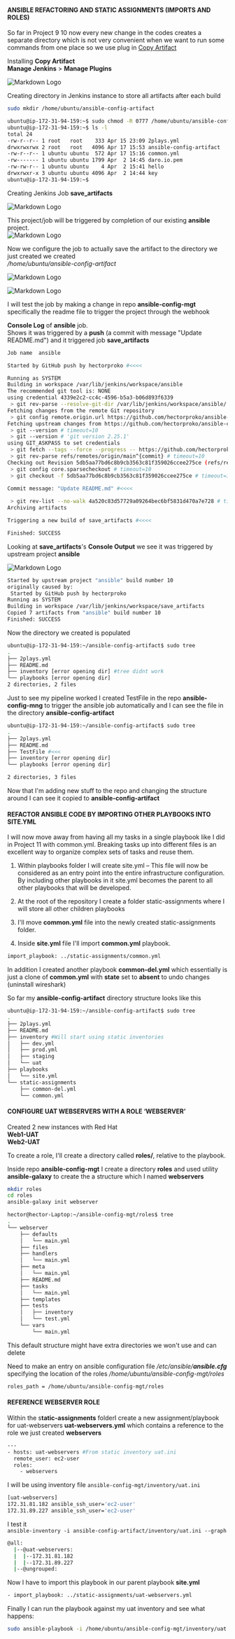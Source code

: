 
#### ANSIBLE REFACTORING AND STATIC ASSIGNMENTS (IMPORTS AND ROLES)
So far in Project 9 10
now every new change in the codes creates a separate directory which is not very convenient when we want to run some commands from one place so we use plug in [Copy Artifact](https://plugins.jenkins.io/copyartifact/)   


Installing **Copy Artifact**  
**Manage Jenkins** >  **Manage Plugins**  

![Markdown Logo](https://raw.githubusercontent.com/hectorproko/ANSIBLE-REFACTORING-ASSIGNMENTS-IMPORTS/main/images/copyArtifact.png)


Creating directory in Jenkins instance to store all artifacts after each build
``` bash
sudo mkdir /home/ubuntu/ansible-config-artifact
```

``` bash
ubuntu@ip-172-31-94-159:~$ sudo chmod -R 0777 /home/ubuntu/ansible-config-artifact	
ubuntu@ip-172-31-94-159:~$ ls -l
total 24
-rw-r--r-- 1 root   root    333 Apr 15 23:09 2plays.yml
drwxrwxrwx 2 root   root   4096 Apr 17 15:53 ansible-config-artifact
-rw-r--r-- 1 ubuntu ubuntu  572 Apr 17 15:16 common.yml
-rw------- 1 ubuntu ubuntu 1799 Apr  2 14:45 daro.io.pem
-rw-rw-r-- 1 ubuntu ubuntu    4 Apr  2 15:41 hello
drwxrwxr-x 3 ubuntu ubuntu 4096 Apr  2 14:44 key
ubuntu@ip-172-31-94-159:~$
```


Creating Jenkins Job **save_artifacts**

![Markdown Logo](https://raw.githubusercontent.com/hectorproko/ANSIBLE-REFACTORING-ASSIGNMENTS-IMPORTS/main/images/itemName.png)


This project/job will be triggered by completion of our existing **ansible** project.   
![Markdown Logo](https://raw.githubusercontent.com/hectorproko/ANSIBLE-REFACTORING-ASSIGNMENTS-IMPORTS/main/images/copy_artifact_trigger.png)


Now we configure the job to actually save the artifact to the directory we just created we created  
_/home/ubuntu/ansible-config-artifact_  

![Markdown Logo](https://raw.githubusercontent.com/hectorproko/ANSIBLE-REFACTORING-ASSIGNMENTS-IMPORTS/main/images/build1.png)

![Markdown Logo](https://raw.githubusercontent.com/hectorproko/ANSIBLE-REFACTORING-ASSIGNMENTS-IMPORTS/main/images/build2.png)

I will test the job by making a change in repo **ansible-config-mgt** specifically the readme file to trigger the project through the webhook

**Console Log** of **ansible** job.  
Shows it was triggered by a **push** (a commit with message "Update README.md") and it triggered job **save_artifacts**
``` bash
Job name  ansible

Started by GitHub push by hectorproko #<<<<

Running as SYSTEM
Building in workspace /var/lib/jenkins/workspace/ansible
The recommended git tool is: NONE
using credential 4339e2c2-cc4c-4596-b5a3-b06d893f6339
 > git rev-parse --resolve-git-dir /var/lib/jenkins/workspace/ansible/.git # timeout=10
Fetching changes from the remote Git repository
 > git config remote.origin.url https://github.com/hectorproko/ansible-config-mgt.git # timeout=10
Fetching upstream changes from https://github.com/hectorproko/ansible-config-mgt.git
 > git --version # timeout=10
 > git --version # 'git version 2.25.1'
using GIT_ASKPASS to set credentials 
 > git fetch --tags --force --progress -- https://github.com/hectorproko/ansible-config-mgt.git +refs/heads/*:refs/remotes/origin/* # timeout=10
 > git rev-parse refs/remotes/origin/main^{commit} # timeout=10
Checking out Revision 5db5aa77bd6c8b9cb3563c81f359026ccee275ce (refs/remotes/origin/main)
 > git config core.sparsecheckout # timeout=10
 > git checkout -f 5db5aa77bd6c8b9cb3563c81f359026ccee275ce # timeout=10

Commit message: "Update README.md" #<<<<
 
 > git rev-list --no-walk 4a520c83d57729a09264bec6bf5831d470a7e728 # timeout=10
Archiving artifacts

Triggering a new build of save_artifacts #<<<<

Finished: SUCCESS
```

Looking at **save_artifacts**'s **Console Output** we see it was triggered by upstream project **ansible**

![Markdown Logo](https://raw.githubusercontent.com/hectorproko/ANSIBLE-REFACTORING-ASSIGNMENTS-IMPORTS/main/images/consoleOutput.png)

``` bash
Started by upstream project "ansible" build number 10	
originally caused by:
 Started by GitHub push by hectorproko
Running as SYSTEM
Building in workspace /var/lib/jenkins/workspace/save_artifacts
Copied 7 artifacts from "ansible" build number 10
Finished: SUCCESS
```

Now the directory we created is populated 
``` bash
ubuntu@ip-172-31-94-159:~/ansible-config-artifact$ sudo tree
.
├── 2plays.yml
├── README.md
├── inventory [error opening dir] #tree didnt work
└── playbooks [error opening dir]
2 directories, 2 files
```

Just to see my pipeline worked I created TestFile in the repo **ansible-config-mng** to trigger the ansible job automatically and I can see the file in the directory **ansible-config-artifact**

``` bash
ubuntu@ip-172-31-94-159:~/ansible-config-artifact$ sudo tree
.
├── 2plays.yml
├── README.md
├── TestFile #<<<
├── inventory [error opening dir]
└── playbooks [error opening dir]

2 directories, 3 files
```

Now that I'm adding new stuff to the repo and changing the structure around I can see it copied to **ansible-config-artifact**

#### REFACTOR ANSIBLE CODE BY IMPORTING OTHER PLAYBOOKS INTO SITE.YML  

I will now move away from having all my tasks in a single playbook like I did in Project 11 with common.yml. Breaking tasks up into different files is an excellent way to organize complex sets of tasks and reuse them.

1. Within playbooks folder I will create site.yml – This file will now be considered as an entry point into the entire infrastructure configuration. By including other playbooks in it site.yml becomes the parent to all other playbooks that will be developed.

2. At the root of the repository I create a folder static-assignments where I will store all other children playbooks
   
3. I'll move **common.yml** file into the newly created static-assignments folder.
 
4. Inside **site.yml** file I'll import **common.yml** playbook.

``` bash
import_playbook: ../static-assignments/common.yml
```
In addition I created another playbook **common-del.yml** which essentially is just a clone of **common.yml** with **state** set to **absent** to undo changes (uninstall wireshark)  

 So far my **ansible-config-artifact** directory structure looks like this  
 
``` bash
ubuntu@ip-172-31-94-159:~/ansible-config-artifact$ sudo tree
.
├── 2plays.yml
├── README.md
├── inventory #Will start using static inventories
│   ├── dev.yml
│   ├── prod.yml
│   ├── staging
│   └── uat
├── playbooks
│   └── site.yml
└── static-assignments
    ├── common-del.yml
    └── common.yml
```


#### CONFIGURE UAT WEBSERVERS WITH A ROLE ‘WEBSERVER’  

Created 2 new instances with Red Hat  
**Web1-UAT**  
**Web2-UAT**  

To create a role, I'll create a directory called **roles/**, relative to the playbook.

Inside repo **ansible-config-mgt** I create a directory **roles**
and used utility **ansible-galaxy** to create the a structure which I named **webservers**

``` bash
mkdir roles
cd roles
ansible-galaxy init webserver
```
``` bash
hector@hector-Laptop:~/ansible-config-mgt/roles$ tree
.
└── webserver
    ├── defaults
    │   └── main.yml
    ├── files
    ├── handlers
    │   └── main.yml
    ├── meta
    │   └── main.yml
    ├── README.md
    ├── tasks
    │   └── main.yml
    ├── templates
    ├── tests
    │   ├── inventory
    │   └── test.yml
    └── vars
        └── main.yml
```
This default structure might have extra directories we won't use and can delete  

Need to make an entry on ansible configuration file _/etc/ansible/**ansible.cfg**_ specifying the location of the roles _/home/ubuntu/ansible-config-mgt/roles_
``` bash
roles_path = /home/ubuntu/ansible-config-mgt/roles
```

#### REFERENCE WEBSERVER ROLE  

Within the s**tatic-assignments** folderI create a new assignment/playbook for uat-webservers **uat-webservers.yml** which contains a reference to the role we just created **webservers**

``` bash
---
- hosts: uat-webservers #From static inventory uat.ini
  remote_user: ec2-user
  roles:
    - webservers
```
I will be using inventory file ``ansible-config-mgt/inventory/uat.ini``  
``` bash
[uat-webservers]
172.31.81.182 ansible_ssh_user='ec2-user'
172.31.89.227 ansible_ssh_user='ec2-user'
```
I test it  
``ansible-inventory -i ansible-config-artifact/inventory/uat.ini --graph``  

``` bash
@all:
  |--@uat-webservers:
  |  |--172.31.81.182
  |  |--172.31.89.227
  |--@ungrouped:
```

Now I have to import this playbook in our parent playbook **site.yml**
``` bash
- import_playbook: ../static-assignments/uat-webservers.yml
```

Finally I can run the playbook against my uat inventory and see what happens:
``` bash
sudo ansible-playbook -i /home/ubuntu/ansible-config-mgt/inventory/uat.yml /home/ubuntu/ansible-config-mgt/playbooks/site.yaml
```

